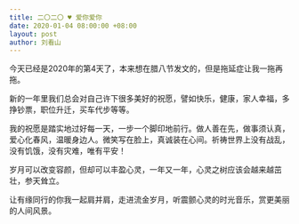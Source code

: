 ```yaml
---
title: 二〇二〇 ♥ 爱你爱你
date: 2020-01-04 08:00:00 +08:00
layout: post
author: 刘看山
---
```


今天已经是2020年的第4天了，本来想在腊八节发文的，但是拖延症让我一拖再拖。

新的一年里我们总会对自己许下很多美好的祝愿，譬如快乐，健康，家人幸福，多挣钞票，职位升迁，买车代步等等。

我的祝愿是踏实地过好每一天，一步一个脚印地前行。做人善在先，做事须认真，爱心化春风，温暖身边人。微笑写在脸上，真诚装在心间。祈祷世界上没有战乱，没有饥饿，没有灾难，唯有平安！

岁月可以改变容颜，但却可以丰盈心灵，一年又一年，心灵之树应该会越来越茁壮，参天耸立。

让有缘同行的你我一起肩并肩，走进流金岁月，听震颤心灵的时光音乐，赏更美丽的人间风景。